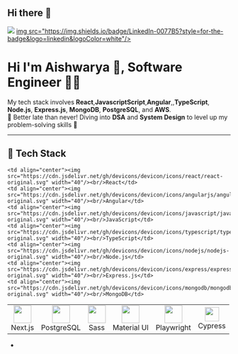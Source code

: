 ## Hi there 👋

<p align="left">
  <a href="mailto:Aishwarya_kahsyap04@gmail.com"><img src="https://img.shields.io/badge/Gmail-D14836?style=for-the-badge&logo=gmail&logoColor=white"/></a>
  <a href="https://www.linkedin.com/in/aishwaryasingh04/"> img src="https://img.shields.io/badge/LinkedIn-0077B5?style=for-the-badge&logo=linkedin&logoColor=white"/></a>
</p>

# Hi I'm Aishwarya 👋, Software Engineer 🧑‍💻

My tech stack involves  **React**,**JavascriptScript**,**Angular**,,**TypeScript**, **Node.js**, **Express.js**, **MongoDB**, **PostgreSQL**, and **AWS**.  
🚀 Better late than never! Diving into **DSA** and **System Design** to level up my problem-solving skills 🌱

---

## 🚀 Tech Stack

<table>
  <tr>
    
    <td align="center"><img src="https://cdn.jsdelivr.net/gh/devicons/devicon/icons/react/react-original.svg" width="40"/><br/>React</td>
    <td align="center"><img src="https://cdn.jsdelivr.net/gh/devicons/devicon/icons/angularjs/angularjs-original.svg" width="40"/><br/>Angular</td>
    <td align="center"><img src="https://cdn.jsdelivr.net/gh/devicons/devicon/icons/javascript/javascript-original.svg" width="40"/><br/>JavaScript</td>
    <td align="center"><img src="https://cdn.jsdelivr.net/gh/devicons/devicon/icons/typescript/typescript-original.svg" width="40"/><br/>TypeScript</td>
    <td align="center"><img src="https://cdn.jsdelivr.net/gh/devicons/devicon/icons/nodejs/nodejs-original.svg" width="40"/><br/>Node.js</td>
    <td align="center"><img src="https://cdn.jsdelivr.net/gh/devicons/devicon/icons/express/express-original.svg" width="40"/><br/>Express.js</td>
    <td align="center"><img src="https://cdn.jsdelivr.net/gh/devicons/devicon/icons/mongodb/mongodb-original.svg" width="40"/><br/>MongoDB</td>

  </tr>
  <tr>
    <td align="center"><img src="https://cdn.jsdelivr.net/gh/devicons/devicon/icons/nextjs/nextjs-original.svg" width="40"/><br/>Next.js</td>
    <td align="center"><img src="https://cdn.jsdelivr.net/gh/devicons/devicon/icons/postgresql/postgresql-original.svg" width="40"/><br/>PostgreSQL</td>
    <td align="center"><img src="https://cdn.jsdelivr.net/gh/devicons/devicon/icons/sass/sass-original.svg" width="40"/><br/>Sass</td>
    <td align="center"><img src="https://cdn.jsdelivr.net/gh/devicons/devicon/icons/materialui/materialui-original.svg" width="40"/><br/>Material UI</td>
    <td align="center"><img src="https://playwright.dev/img/playwright-logo.svg" width="40"/><br/>Playwright</td>
    <td align="center"><img src="https://raw.githubusercontent.com/cypress-io/cypress-icons/master/src/favicon/favicon-32x32.png" width="32"/><br/>Cypress</td>
  </tr>
</table>

-

